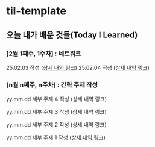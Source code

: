 # til-template

## 오늘 내가 배운 것들(Today I Learned)

### [2월 1째주, 1주차] : 네트워크 

25.02.03 작성 ([상세 내역 링크](https://github.com/Mason-P-ark/jett.park-til/blob/main/Jan/2025-02-03))
25.02.04 작성 ([상세 내역 링크](https://github.com/Mason-P-ark/jett.park-til/blob/main/Feb/2025-02-04)) 

### [n월 n째주, n주차] : 간략 주제 작성 

yy.mm.dd 세부 주제 4 작성 (상세 내역 링크)

yy.mm.dd 세부 주제 3 작성 (상세 내역 링크)

yy.mm.dd 세부 주제 2 작성 (상세 내역 링크)

yy.mm.dd 세부 주제 1 작성 ([상세 내역 링크](https://github.com/kakao-cloud-edu-5/til-template/blob/main/Jan/yyyy-mm-dd))
